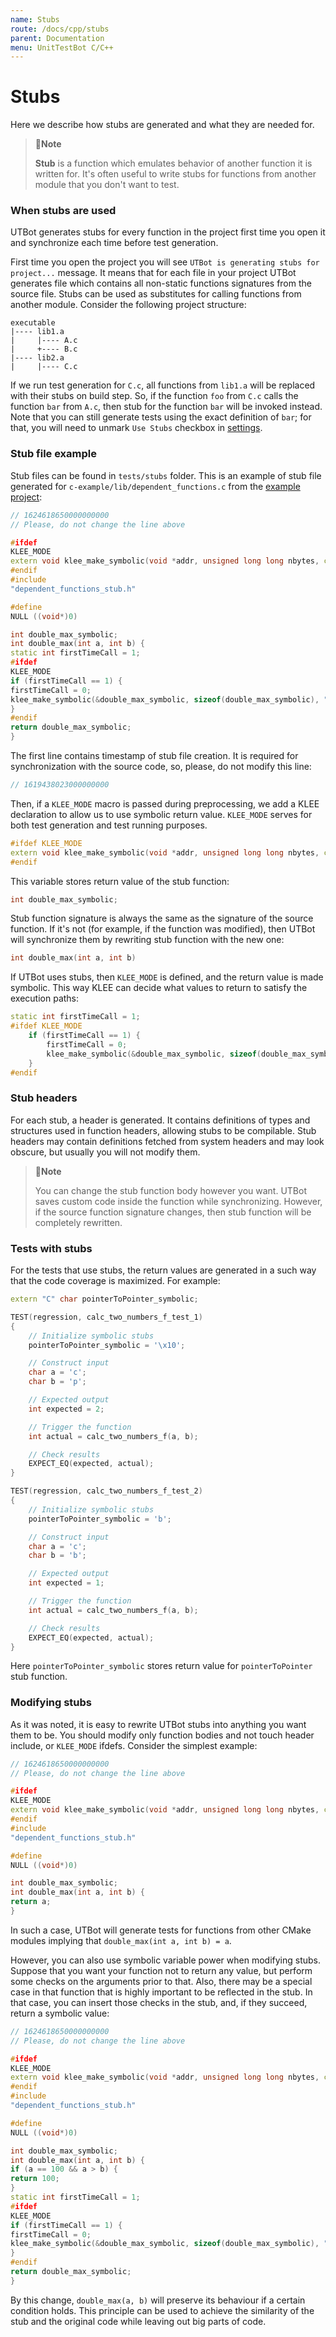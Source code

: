 ```yaml
---
name: Stubs
route: /docs/cpp/stubs
parent: Documentation
menu: UnitTestBot C/C++
---
```


# Stubs

Here we describe how stubs are generated and what they are needed for.

> 📝**Note**
>
> **Stub** is a function which emulates behavior of another function it is written for.
> It's often useful to write stubs for functions from another module that you don't want to test.

### When stubs are used

UTBot generates stubs for every function in the project first time you open it and synchronize each time before test
generation.

First time you open the project you will see `UTBot is generating stubs for project...` message. It means that for each
file in your project UTBot generates file which contains all non-static functions signatures from the source file. Stubs
can be used as substitutes for calling functions from another module. Consider the following project structure:

```
executable
|---- lib1.a
|     |---- A.c
|     +---- B.c
|---- lib2.a
|     |---- C.c
```

If we run test generation for `C.c`, all functions from `lib1.a` will be replaced with their stubs on build step. So, if
the function `foo` from `C.c` calls the function `bar` from `A.c`, then stub for the function `bar` will be invoked
instead. Note that you can still generate tests using the exact definition of `bar`; for that, you will need to
unmark `Use Stubs` checkbox in [settings](vscode-extension-settings#use-stubs).

### Stub file example

Stub files can be found in `tests/stubs` folder. This is an example of stub file generated
for `c-example/lib/dependent_functions.c` from
the [example project](https://github.com/UnitTestBot/UTBotCpp/tree/main/integration-tests/c-example):

```cpp
// 1624618650000000000
// Please, do not change the line above

#ifdef
KLEE_MODE
extern void klee_make_symbolic(void *addr, unsigned long long nbytes, const char *name);
#endif
#include
"dependent_functions_stub.h"

#define
NULL ((void*)0)

int double_max_symbolic;
int double_max(int a, int b) {
static int firstTimeCall = 1;
#ifdef
KLEE_MODE
if (firstTimeCall == 1) {
firstTimeCall = 0;
klee_make_symbolic(&double_max_symbolic, sizeof(double_max_symbolic), "double_max_symbolic");
}
#endif
return double_max_symbolic;
}

```

The first line contains timestamp of stub file creation. It is required for synchronization with the source code, so,
please, do not modify this line:

```cpp
// 1619438023000000000
```

Then, if a `KLEE_MODE` macro is passed during preprocessing, we add a KLEE declaration to allow us to use symbolic
return value. `KLEE_MODE` serves for both test generation and test running purposes.

```cpp
#ifdef KLEE_MODE
extern void klee_make_symbolic(void *addr, unsigned long long nbytes, const char *name);
#endif
```

This variable stores return value of the stub function:

```cpp
int double_max_symbolic;
```

Stub function signature is always the same as the signature of the source function. If it's not (for example, if the
function was modified), then UTBot will synchronize them by rewriting stub function with the new one:

```cpp
int double_max(int a, int b)
```

If UTBot uses stubs, then `KLEE_MODE` is defined, and the return value is made symbolic. This way KLEE can decide what
values to return to satisfy the execution paths:

```cpp
static int firstTimeCall = 1;
#ifdef KLEE_MODE
    if (firstTimeCall == 1) {
        firstTimeCall = 0;
        klee_make_symbolic(&double_max_symbolic, sizeof(double_max_symbolic), "double_max_symbolic");
    }
#endif
```

### Stub headers

For each stub, a header is generated. It contains definitions of types and structures used in function headers, allowing
stubs to be compilable. Stub headers may contain definitions fetched from system headers and may look obscure, but
usually you will not modify them.

> 📝**Note**
>
> You can change the stub function body however you want. UTBot saves custom code inside the function while synchronizing. However, if the source function signature changes, then stub function will be completely rewritten.

### Tests with stubs

For the tests that use stubs, the return values are generated in a such way that the code coverage is maximized. For
example:

```cpp
extern "C" char pointerToPointer_symbolic;

TEST(regression, calc_two_numbers_f_test_1)
{
    // Initialize symbolic stubs
    pointerToPointer_symbolic = '\x10';

    // Construct input
    char a = 'c';
    char b = 'p';

    // Expected output
    int expected = 2;

    // Trigger the function
    int actual = calc_two_numbers_f(a, b);

    // Check results
    EXPECT_EQ(expected, actual);
}

TEST(regression, calc_two_numbers_f_test_2)
{
    // Initialize symbolic stubs
    pointerToPointer_symbolic = 'b';

    // Construct input
    char a = 'c';
    char b = 'b';

    // Expected output
    int expected = 1;

    // Trigger the function
    int actual = calc_two_numbers_f(a, b);

    // Check results
    EXPECT_EQ(expected, actual);
}
```

Here `pointerToPointer_symbolic` stores return value for `pointerToPointer` stub function.

### Modifying stubs

As it was noted, it is easy to rewrite UTBot stubs into anything you want them to be. You should modify only function
bodies and not touch header include, or `KLEE_MODE` ifdefs. Consider the simplest example:

```cpp
// 1624618650000000000
// Please, do not change the line above

#ifdef
KLEE_MODE
extern void klee_make_symbolic(void *addr, unsigned long long nbytes, const char *name);
#endif
#include
"dependent_functions_stub.h"

#define
NULL ((void*)0)

int double_max_symbolic;
int double_max(int a, int b) {
return a;
}
```

In such a case, UTBot will generate tests for functions from other CMake modules implying
that `double_max(int a, int b) = a`.

However, you can also use symbolic variable power when modifying stubs. Suppose that you want your function not to
return any value, but perform some checks on the arguments prior to that. Also, there may be a special case in that
function that is highly important to be reflected in the stub. In that case, you can insert those checks in the stub,
and, if they succeed, return a symbolic value:

```cpp
// 1624618650000000000
// Please, do not change the line above

#ifdef
KLEE_MODE
extern void klee_make_symbolic(void *addr, unsigned long long nbytes, const char *name);
#endif
#include
"dependent_functions_stub.h"

#define
NULL ((void*)0)

int double_max_symbolic;
int double_max(int a, int b) {
if (a == 100 && a > b) {
return 100;
}
static int firstTimeCall = 1;
#ifdef
KLEE_MODE
if (firstTimeCall == 1) {
firstTimeCall = 0;
klee_make_symbolic(&double_max_symbolic, sizeof(double_max_symbolic), "double_max_symbolic");
}
#endif
return double_max_symbolic;
}
```

By this change, `double_max(a, b)` will preserve its behaviour if a certain condition holds. This principle can be used
to achieve the similarity of the stub and the original code while leaving out big parts of code.